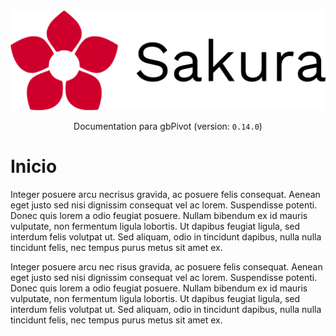 <div style="text-align: center;">
  <img alt="gbPivot" id="readme-logo" src="images/logotipo.png" width="600" />
<p id="lang-ver">Documentation para gbPivot (version: <code>0.14.0</code>)</p>
</div>

# Inicio

Integer posuere arcu necrisus gravida, ac posuere felis consequat. Aenean eget justo sed nisi dignissim consequat vel ac lorem. Suspendisse potenti. Donec quis lorem a odio feugiat posuere. Nullam bibendum ex id mauris vulputate, non fermentum ligula lobortis. Ut dapibus feugiat ligula, sed interdum felis volutpat ut. Sed aliquam, odio in tincidunt dapibus, nulla nulla tincidunt felis, nec tempus purus metus sit amet ex.

Integer posuere arcu nec risus gravida, ac posuere felis consequat. Aenean eget justo sed nisi dignissim consequat vel ac lorem. Suspendisse potenti. Donec quis
lorem a odio feugiat posuere. Nullam bibendum ex id mauris vulputate, non fermentum ligula lobortis. Ut dapibus feugiat ligula, sed interdum felis volutpat ut. Sed aliquam, odio in tincidunt dapibus, nulla nulla tincidunt felis, nec tempus purus metus sit amet ex.

